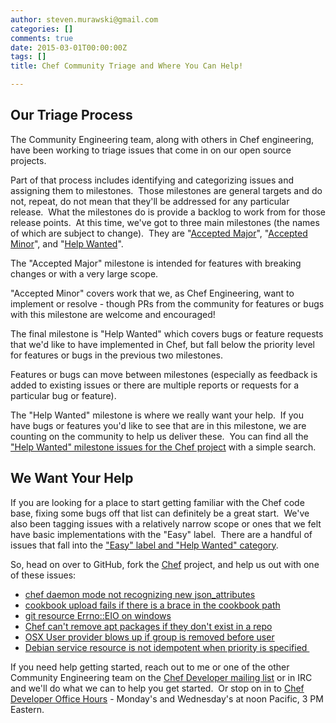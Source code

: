 ```yaml
---
author: steven.murawski@gmail.com
categories: []
comments: true
date: 2015-03-01T00:00:00Z
tags: []
title: Chef Community Triage and Where You Can Help!

---
```


## Our Triage Process



The Community Engineering team, along with others in Chef engineering, have been working to triage issues that come in on our open source projects.


Part of that process includes identifying and categorizing issues and assigning them to milestones.&nbsp; Those milestones are general targets and do not, repeat, do not mean that they'll be addressed for any particular release.&nbsp; What the milestones do is provide a backlog to work from for those release points.&nbsp; At this time, we've got to three main milestones (the names of which are subject to change).&nbsp; They are "[Accepted Major](https://github.com/chef/chef/issues?q=is%3Aopen+is%3Aissue+milestone%3A%22Accepted%20Major%22)", "[Accepted Minor](https://github.com/chef/chef/issues?q=is%3Aopen+is%3Aissue+milestone%3A%22Accepted%20Minor%22)", and "[Help Wanted](https://github.com/chef/chef/issues?q=is%3Aopen+is%3Aissue+milestone%3A%22Help%20Wanted%22)".


The "Accepted Major" milestone is intended for features with breaking changes or with a very large scope.&nbsp;


"Accepted Minor" covers work that we, as Chef Engineering, want to implement or resolve - though PRs from the community for features or bugs with this milestone are welcome and encouraged!&nbsp;


The final milestone is "Help Wanted" which covers bugs or feature requests that we'd like to have implemented in Chef, but fall below the priority level for features or bugs in the previous two milestones.&nbsp;


Features or bugs can move between milestones (especially as feedback is added to existing issues or there are multiple reports or requests for a particular bug or feature).&nbsp;


The "Help Wanted" milestone is where we really want your help.&nbsp; If you have bugs or features you'd like to see that are in this milestone, we are counting on the community to help us deliver these.&nbsp; You can find all the[ "Help Wanted" milestone issues for the Chef project](https://github.com/chef/chef/issues?q=is%3Aopen+is%3Aissue+milestone%3A%22Help+Wanted%22) with a simple search.


## We Want Your Help



If you are looking for a place to start getting familiar with the Chef code base, fixing some bugs off that list can definitely be a great start.&nbsp; We've also been tagging issues with a relatively narrow scope or ones that we felt have basic implementations with the "Easy" label.&nbsp; There are a handful of issues that fall into the ["Easy" label and "Help Wanted" category](https://github.com/chef/chef/issues?q=is%3Aopen+is%3Aissue+label%3AEasy+milestone%3A%22Help+Wanted%22).


So, head on over to GitHub, fork the [Chef](https://github.com/chef/chef) project, and help us out with one of these issues:


*   [chef daemon mode not recognizing new json_attributes](https://github.com/chef/chef/issues/1632)&nbsp;&nbsp;
*   [cookbook upload fails if there is a brace in the cookbook path](https://github.com/chef/chef/issues/1625)
*   [git resource Errno::EIO on windows](https://github.com/chef/chef/issues/1622)
*   [Chef can't remove apt packages if they don't exist in a repo](https://github.com/chef/chef/issues/1600)
*   [OSX User provider blows up if group is removed before user](https://github.com/chef/chef/issues/1586)
*   [Debian service resource is not idempotent when priority is specified&nbsp;](https://github.com/chef/chef/issues/1517)

If you need help getting started, reach out to me or one of the other Community Engineering team on the [Chef Developer mailing list](http://lists.opscode.com/sympa/arc/chef-dev)&nbsp;or in IRC and we'll do what we can to help you get started.&nbsp; Or stop on in to [Chef Developer Office Hours](https://twitter.com/chefofficehours) - Monday's and Wednesday's at noon Pacific, 3 PM Eastern.

